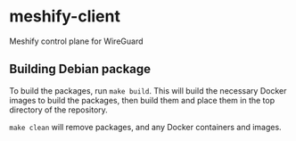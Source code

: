 # meshify-client

Meshify control plane for WireGuard

## Building Debian package

To build the packages, run `make build`. This will build the necessary Docker
images to build the packages, then build them and place them in the top
directory of the repository.

`make clean` will remove packages, and any Docker containers and images.

